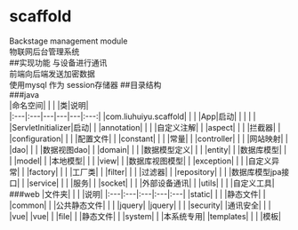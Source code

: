 # scaffold
Backstage management module  
物联网后台管理系统  
##实现功能
与设备进行通讯  
前端向后端发送加密数据  
使用mysql 作为 session存储器
##目录结构  
###java  
|命名空间| | | |类|说明|  
|:---|:---|---|---|---|:---:|
|com.liuhuiyu.scaffold| | | |App|启动|
| | | | |ServletInitializer|启动|
|  |annotation| | | |自定义注解|
|  |aspect| | | |拦截器|
|  |configuration| | | |配置文件|
|  |constant| | | |常量|
|  |controller| | | |网站映射|
|  |dao| | | |数据视图dao|
|  |domain| | | |数据模型定义|
|  | |entity| | |数据库模型|
|  | |model| | |本地模型|
|  | |view| | |数据库视图模型|
|  |exception| | | |自定义异常|
|  |factory| | | |工厂类|
|  |filter| | | |过滤器|
|  |repository| | | |数据库模型jpa接口|
|  |service| | | |服务|
|  |socket| | | |外部设备通讯|
|  |utils| | | |自定义工具|
###web
|文件夹| | | |说明|
|:---|:---|:---|:---|:---|
|static| | | |静态文件|
| |common| | |公共静态文件|
| | |jquery| |jquery|
| | |security| |通讯安全|
| | |vue| |vue|
| |file| | |静态文件|
| |system| | |本系统专用|
|templates| | | |模板|
